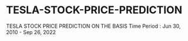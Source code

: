 # TESLA-STOCK-PRICE-PREDICTION
TESLA STOCK PRICE PREDICTION 
ON THE BASIS
Time Period : Jun 30, 2010 - Sep 26, 2022
